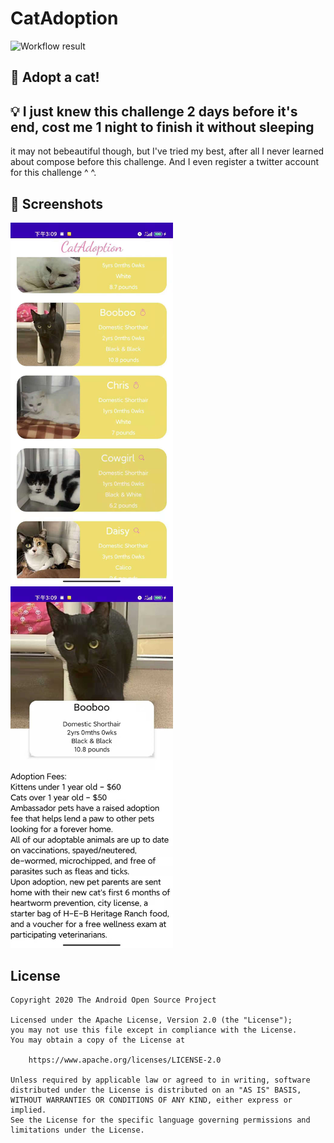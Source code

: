 # CatAdoption

<!--- Replace <OWNER> with your Github Username and <REPOSITORY> with the name of your repository. -->
<!--- You can find both of these in the url bar when you open your repository in github. -->
![Workflow result](https://github.com/ultimateHandsomeBoy666/CatAdoption/workflows/Check/badge.svg)


## :scroll: Adopt a cat!
<!--- Describe your app in one or two sentences -->


## :bulb: I just knew this challenge 2 days before it's end, cost me 1 night to finish it without sleeping
it may not bebeautiful though, but I've tried my best, after all I never learned about compose before this challenge.
And I even register a twitter account for this challenge ^ ^.
<!--- Optionally point readers to interesting parts of your submission. -->
<!--- What are you especially proud of? -->


## :camera_flash: Screenshots
<!-- You can add more screenshots here if you like -->
<img src="/results/screenshot_1.png" width="260">&emsp;<img src="/results/screenshot_2.png" width="260">

## License
```
Copyright 2020 The Android Open Source Project

Licensed under the Apache License, Version 2.0 (the "License");
you may not use this file except in compliance with the License.
You may obtain a copy of the License at

    https://www.apache.org/licenses/LICENSE-2.0

Unless required by applicable law or agreed to in writing, software
distributed under the License is distributed on an "AS IS" BASIS,
WITHOUT WARRANTIES OR CONDITIONS OF ANY KIND, either express or implied.
See the License for the specific language governing permissions and
limitations under the License.
```
